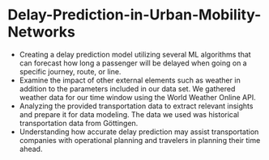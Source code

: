 # Delay-Prediction-in-Urban-Mobility-Networks

* Creating a delay prediction model utilizing several ML algorithms that can forecast how long a passenger will be delayed when going on a specific journey, route, or line.
* Examine the impact of other external elements such as weather in addition to the parameters included in our data set. We gathered weather data for our time window using the World Weather Online API.
* Analyzing the provided transportation data to extract relevant insights and prepare it for data modeling. The data we used was historical transportation data from Göttingen.
* Understanding how accurate delay prediction may assist transportation companies with operational planning and travelers in planning their time ahead.
